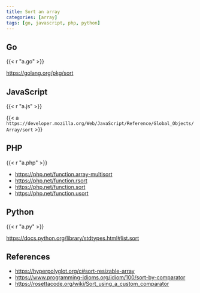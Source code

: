 ```yaml
---
title: Sort an array
categories: [array]
tags: [go, javascript, php, python]
---
```


## Go

{{< r "a.go" >}}

<https://golang.org/pkg/sort>

## JavaScript

{{< r "a.js" >}}

{{< a `https://developer.mozilla.org/Web/JavaScript/Reference/Global_Objects/
Array/sort` >}}

## PHP

{{< r "a.php" >}}

- <https://php.net/function.array-multisort>
- <https://php.net/function.rsort>
- <https://php.net/function.sort>
- <https://php.net/function.usort>

## Python

{{< r "a.py" >}}

<https://docs.python.org/library/stdtypes.html#list.sort>

## References

- <https://hyperpolyglot.org/c#sort-resizable-array>
- <https://www.programming-idioms.org/idiom/100/sort-by-comparator>
- <https://rosettacode.org/wiki/Sort_using_a_custom_comparator>
